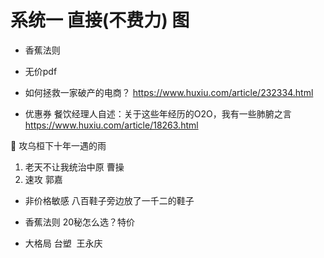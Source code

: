 # 系统一 直接(不费力) 图
* 香蕉法则
* 无价pdf


* 如何拯救一家破产的电商？ https://www.huxiu.com/article/232334.html

* 优惠券 餐饮经理人自述：关于这些年经历的O2O，我有一些肺腑之言 https://www.huxiu.com/article/18263.html

:high_brightness:
攻乌桓下十年一遇的雨
1. 老天不让我统治中原 曹操
2. 速攻 郭嘉

* 非价格敏感
八百鞋子旁边放了一千二的鞋子

* 香蕉法则
20秘怎么选？特价


* 大格局 台塑  王永庆

